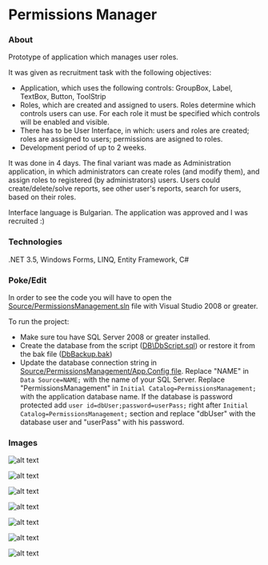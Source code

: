 # Permissions Manager

### About

Prototype of application which manages user roles. 

It was given as recruitment task with the following objectives:
- Application, which uses the following controls: GroupBox, Label, TextBox, Button, ToolStrip
- Roles, which are created and assigned to users. Roles determine which controls users can use. For each role it must be specified which controls will be enabled and visible. 
- There has to be User Interface, in which: users and roles are created; roles are assigned to users; permissions are asigned to roles.
- Development period of up to 2 weeks.

It was done in 4 days. The final variant was made as Administration application, in which administrators can create roles (and modify them), and assign roles to registered (by administrators) users. Users could create/delete/solve reports, see other user's reports, search for users, based on their roles.

Interface language is Bulgarian. 
The application was approved and I was recruited :) 

### Technologies

.NET 3.5, Windows Forms, LINQ, Entity Framework, C#

### Poke/Edit

In order to see the code you will have to open the [Source/PermissionsManagement.sln](https://github.com/raste/PermissionsManager/blob/master/Source/PermissionsManagement.sln) file with Visual Studio 2008 or greater.

To run the project: 
- Make sure tou have SQL Server 2008 or greater installed. 
- Create the database from the script ([DB\DbScript.sql](https://github.com/raste/PermissionsManager/blob/master/DB/DbScript.sql)) or restore it from the bak file ([DbBackup.bak](https://github.com/raste/PermissionsManager/blob/master/DB/DbBackup.bak))
- Update the database connection string in [Source/PermissionsManagement/App.Config file](https://github.com/raste/PermissionsManager/blob/master/Source/PermissionsManagement/App.Config). Replace "NAME" in `Data Source=NAME;` with the name of your SQL Server. Replace "PermissionsManagement" in `Initial Catalog=PermissionsManagement;` with the application database name. If the database is password protected add `user id=dbUser;password=userPass;` right after `Initial Catalog=PermissionsManagement;` section and replace "dbUser" with the database user and "userPass" with his password.

### Images

![alt text](https://github.com/raste/PermissionsManager/blob/master/screenshots/admin_reg.png "First start admin registration")

![alt text](https://github.com/raste/PermissionsManager/blob/master/screenshots/login.png "Log in")

![alt text](https://github.com/raste/PermissionsManager/blob/master/screenshots/add_role.png "Role creation")

![alt text](https://github.com/raste/PermissionsManager/blob/master/screenshots/add_user.png "User registration")

![alt text](https://github.com/raste/PermissionsManager/blob/master/screenshots/add_report.png "Report writing")

![alt text](https://github.com/raste/PermissionsManager/blob/master/screenshots/reports.png "All reports")

![alt text](https://github.com/raste/PermissionsManager/blob/master/screenshots/search.png "Search")
